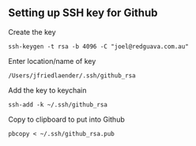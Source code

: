 ## Setting up SSH key for Github

Create the key
```
ssh-keygen -t rsa -b 4096 -C "joel@redguava.com.au"
```


Enter location/name of key
```
/Users/jfriedlaender/.ssh/github_rsa
```


Add the key to keychain
```
ssh-add -k ~/.ssh/github_rsa
```


Copy to clipboard to put into Github
```
pbcopy < ~/.ssh/github_rsa.pub
```
